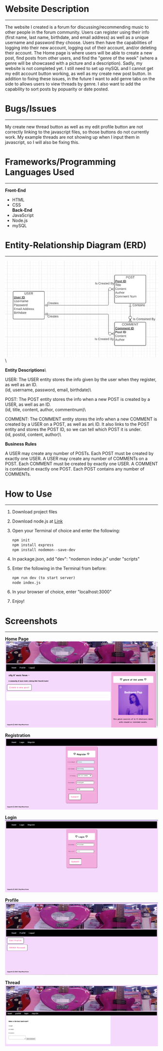 # Website Description
***
The website I created is a forum for discussing/recommending music to other people in the forum community.
Users can register using their info (first name, last name, birthdate, and email address) as well as a unique username and password they choose. Users then have the capabilities of logging into their new account, logging out of their account, and/or deleting their account.
The Home page is where users will be able to create a new post, find posts from other users, and find the "genre of the week" (where a genre will be showcased with a picture and a description).
Sadly, my website is not completed yet. I still need to set up mySQL and I cannot get my edit account button working, as well as my create new post button. In addition to fixing these issues, in the future I want to add genre tabs on the side to allows users to view threads by genre. I also want to add the capability to sort posts by popuarity or date posted.

# Bugs/Issues
***
My create new thread button as well as my edit profile button are not correctly linking to the javascript files, so those buttons do not currently work.
My example threads are not showing up when I input them in javascript, so I will also be fixing this.

# Frameworks/Programming Languages Used
***
**Front-End**
* HTML
* CSS\
**Back-End**
* JavaScript
* Node.js
* mySQL

# Entity-Relationship Diagram (ERD)
***
![Image](ERD.PNG)\

**Entity Descriptions**\

USER: The USER entity stores the info given by the user when they register, as well as an ID.\
(id, username, password, email, birthdate)\

POST: The POST entity stores the info when a new POST is created by a USER, as well as an ID.\
(id, title, content, author, commentnum)\

COMMENT: The COMMENT entity stores the info when a new COMMENT is created by a USER on a POST, as well as an\ ID. It also links to the POST entity and stores the POST ID, so we can tell which POST it is under.\
(id, postid, content, author)\

**Business Rules**

A USER may create any number of POSTs. Each POST must be created by exactly one USER.
A USER may create any number of COMMENTs on a POST. Each COMMENT must be created by exactly one USER.
A COMMENT is contained in exactly one POST. Each POST contains any number of COMMENTs.

# How to Use
***
1. Download project files
2. Download node.js at [Link](https://nodejs.dev/download/)
3. Open your Terminal of choice and enter the following:

    ```
    npm init
    npm install express
    npm install nodemon--save-dev
4. In package.json, add "dev": "nodemon index.js” under "scripts"
5. Enter the following in the Terminal from before:

    ```
    npm run dev (to start server)
    node index.js
    ```
6. In your browser of choice, enter "localhost:3000"
7. Enjoy!

# Screenshots
***
**Home Page**
![Image](homepage.PNG)

**Registration**
![Image](register.PNG)

**Login**
![Image](login.PNG)

**Profile**
![Image](profile.PNG)

**Thread**
![Image](thread.PNG)